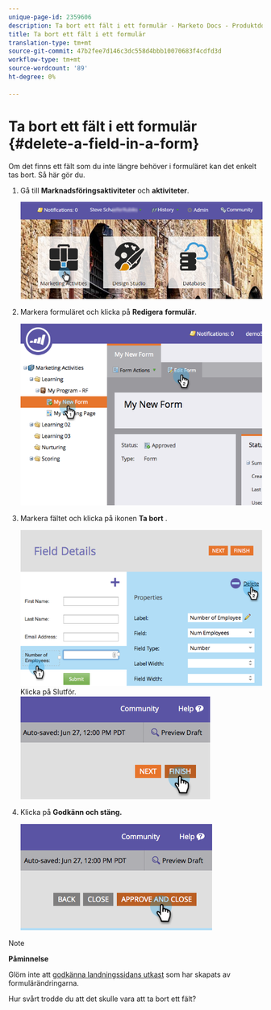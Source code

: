 ```yaml
---
unique-page-id: 2359606
description: Ta bort ett fält i ett formulär - Marketo Docs - Produktdokumentation
title: Ta bort ett fält i ett formulär
translation-type: tm+mt
source-git-commit: 47b2fee7d146c3dc558d4bbb10070683f4cdfd3d
workflow-type: tm+mt
source-wordcount: '89'
ht-degree: 0%

---
```



# Ta bort ett fält i ett formulär {#delete-a-field-in-a-form}

Om det finns ett fält som du inte längre behöver i formuläret kan det enkelt tas bort. Så här gör du.

1. Gå till **Marknadsföringsaktiviteter** och **aktiviteter**.

   ![](assets/login-marketing-activities-2.png)

1. Markera formuläret och klicka på **Redigera** **formulär**.

   ![](assets/image2014-9-15-15-3a43-3a36.png)

1. Markera fältet och klicka på ikonen **Ta bort** .

   ![](assets/image2014-9-15-15-3a43-3a54.png)
Klicka på Slutför.
   ![](assets/image2014-9-15-15-3a44-3a16.png)

1. Klicka på **Godkänn och stäng.**

   ![](assets/image2014-9-15-15-3a44-3a28.png)

>[!NOTE]
>
>**Påminnelse**
>
>Glöm inte att [godkänna landningssidans utkast](../../../../product-docs/demand-generation/landing-pages/understanding-landing-pages/approve-unapprove-or-delete-a-landing-page.md) som har skapats av formulärändringarna.

Hur svårt trodde du att det skulle vara att ta bort ett fält?